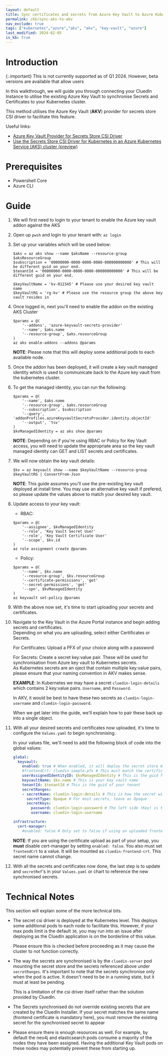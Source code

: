 ```yaml
---
layout: default
title: Sync certificates and secrets from Azure Key Vault to Azure Kubetnetes Service
permalink: /kb/sync-aks-to-akv
nav_exclude: true
tags: ["kubernetes","azure","aks", "akv", "key-vault", "azure"]
last_modified: 2024-02-05
is_kb: true
---
```

# Introduction

{:.important}
This is not currently supported as of Q1 2024. However, beta versions are available that allow users

In this walkthrough, we will guide you through connecting your CluedIn Instance to utilise the existing Azure Key Vault to synchronise Secrets and Certificates to your Kubernetes cluster.

This method utilises the Azure Key Vault (**AKV**) provider for secrets store CSI driver to facilitate this feature.

Useful links:
* [Azure Key Vault Provider for Secrets Store CSI Driver](https://azure.github.io/secrets-store-csi-driver-provider-azure/)
* [Use the Secrets Store CSI Driver for Kubernetes in an Azure Kubernetes Service (AKS) cluster (preview)](https://docs.microsoft.com/en-us/azure/aks/csi-secrets-store-driver)

# Prerequisites

- Powershell Core
- Azure CLI

# Guide

1. We will first need to login to your tenant to enable the Azure key vault addon against the AKS

1. Open up `pwsh` and login to your tenant with: `az login`

1. Set up your variables which will be used below:
    ```pwsh
    $aks = az aks show --name $aksName --resource-group $aksResourceGroup
    $subscription = '00000000-0000-0000-0000-000000000000' # This will be different guid on your end.
    $tenantId = '00000000-0000-0000-0000-000000000000' # This will be different guid on your end.

    $keyVaultName = 'kv-012345' # Please use your desired key vault name
    $keyVaultRG = 'rg-kv' # Please use the resource group the above key vault resides in
    ```

1. Once logged in, next you'll need to enable the addon on the existing AKS Cluster
    ```pwsh
    $params = @(
        '--addons', 'azure-keyvault-secrets-provider'
        '--name', $aks.name
        '--resource-group', $aks.resourceGroup
    )
    az aks enable-addons --addons @params
    ```
    **NOTE**: Please note that this will deploy some additional pods to each available node.

1. Once the addon has been deployed, it will create a key vault managed identity which is used to  communicate back to the Azure key vault from the kubernetes cluster.

1. To get the managed identity, you can run the following:
    ```pwsh
    $params = @(
        '--name', $aks.name
        '--resource-group', $aks.resourceGroup
        '--subscription', $subscription
        '--query', 'addonProfiles.azureKeyvaultSecretsProvider.identity.objectId'
        '--output', 'tsv'
    )
    $kvManagedIdentity = az aks show @params
    ```

    **NOTE**: Depending on if you're using RBAC or Policy for Key Vault access, you will need to update the appropriate area so the key vault managed identity can GET and LIST secrets and certificates.

1. We will now obtain the key vault details:
    ```pwsh
    $kv = az keyvault show --name $keyVaultName --resource-group $keyVaultRG | ConvertFrom-Json
    ```

    **NOTE**: This guide assumes you'll use the pre-existing key vault deployed at install time. You may use an alternative key vault if prefered, so please update the values above to match your desired key vault.

1. Update access to your key vault:
    - RBAC:
    ```pwsh
    $params = @(
        '--assignee', $kvManagedIdentity
        '--role', 'Key Vault Secret User'
        '--role', 'Key Vault Certificate User'
        '--scope', $kv.id
    )
    az role assignment create @params
    ```

    - Policy: 
    ```pwsh
    $params = @(
        '--name', $kv.name
        '--resource-group', $kv.resourceGroup
        '--certificate-permissions', 'get'
        '--secret-permissions', 'get'
        '--spn', $kvManagedIdentity
    )
    az keyvault set-policy @params
    ```

1. With the above now set, it's time to start uploading your secrets and certificates.

1. Navigate to the Key Vault in the Azure Portal instance and begin adding secrets and certificates.  
    Depending on what you are uploading, select either Certificates or Secrets.

    For Certificates:
    Upload a PFX of your choice along with a password

    For Secrets:
    Create a secret key:value pair. These will be used for synchronisation from Azure key vault to Kubernetes secrets.  
    As Kubernetes secrets are an oject that contain multiple key:value pairs, please ensure that your naming convention in AKV makes sense.

    **EXAMPLE**: In Kubernetes we may have a secret `cluedin-login-details` which contains 2 key:value pairs. `Username`, and `Password`.

    In AKV, it would be best to have these two secrets as `cluedin-login-username` and `cluedin-login-password`. 

    When we get later into the guide, we'll explain how to pair these back up into a single object.

1. With all your desired secrets and certificates now uploaded, it's time to configure the `Values.yaml` to begin synchronising.

    In your values file, we'll need to add the following block of code into the global values:

    ```yaml
    global:
      keyvault:
        enabled: true # When enabled, it will deploy the secret store manifest to Kubernetes
        #frontendCrt: cluedin-sample-pfx # This must match the certificate name on the AKV end. When mounted, it will appear as `cluedin-frontend-crt`
        userAssignedIdentityID: $kvManagedIdentity # This is the guid for the kv managed identity
        keyvaultName: $kv.name # This is your key vault name
        tenantId: $tenantId # This is the guid of your tenant
        secretRanges:
        - secretName: cluedin-login-details # This is how the secret will appear within Kubernetes Secrets once synchronised
          secretType: Opaque # For most secrets, leave as Opaque
          secretKeys:
            password: cluedin-login-password # The left side (Key) is the name in the Kubernetes secret object. The right side (Value) is the AKV reference which will grab its value.
            username: cluedin-login-username

    infrastructure:
      cert-manager:
        #enabled: false # Only set to false if using an uploaded frontend certificate.
    ```
    **NOTE**: If you are using the certificate upload as part of your setup, you **must** disable cert-manager by setting `enabled: false`. You also must set `frontendCrt` to a value. It will be mounted as `cluedin-frontend-crt`. This secret name cannot change.

1. With all the secrets and certificates now done, the last step is to update and `secretRef`'s in your `Values.yaml` or chart to reference the new synchronised secrets.

# Technical Notes
This section will explain some of the more technical bits.

- The secret csi driver is deployed at the Kubernetes level. This deploys some additional pods to each node to facilitate this. However, if your max pods limit is the default `30`, you may run into an issue after deploying as the CluedIn application is on the borderline of this value.  

    Please ensure this is checked before proceeding as it may cause the cluster to not function correctly. 

- The way the secrets are synchronised is by the `cluedin-server` pod mounting the secret store and the secrets referenced above under `secretRanges`. It's important to note that the secrets synchronise only when the pod is active. It doesn't need to be in a running state, but it must at least be pending.  

    This is a limitation of the csi driver itself rather than the solution provided by CluedIn.

- The Secrets synchronised do not override existing secrets that are created by the CluedIn Installer. If your secret matches the same name (frontend certificate is mandatory here), you must remove the existing secret for the synchronised secret to appear

- Please ensure there is enough resources as well. For example, by default the neo4j and elasticsearch pods consume a majority of the nodes they have been assigned. Having the additional Key Vault pods on these nodes may potentially prevent these from starting up.